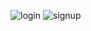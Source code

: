 
![login](https://github.com/Oumaima31/Login/assets/154523717/82706e17-2d1d-4498-8529-aa71a218ee1b)
![signup](https://github.com/Oumaima31/Login/assets/154523717/d91f20bb-fc13-44b1-98d3-96f78a0c9896)
